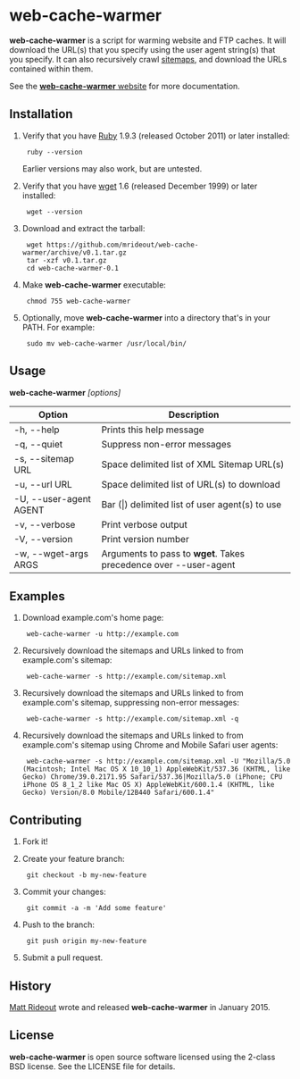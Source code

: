 # web-cache-warmer
 
**web-cache-warmer** is a script for warming website and FTP caches. It will download the URL(s) that you specify using the user agent string(s) that you specify. It can also recursively crawl [sitemaps](http://www.sitemaps.org/), and download the URLs contained within them.

See the [**web-cache-warmer** website](http://webcachewarmer.com/) for more documentation.

## Installation

1. Verify that you have [Ruby](https://www.ruby-lang.org/) 1.9.3 (released October 2011) or later installed:

        ruby --version

    Earlier versions may also work, but are untested.

2. Verify that you have [wget](https://www.gnu.org/software/wget/) 1.6 (released December 1999) or later installed:

        wget --version

3. Download and extract the tarball:

        wget https://github.com/mrideout/web-cache-warmer/archive/v0.1.tar.gz
        tar -xzf v0.1.tar.gz
        cd web-cache-warmer-0.1

4. Make **web-cache-warmer** executable:

        chmod 755 web-cache-warmer

5. Optionally, move **web-cache-warmer** into a directory that's in your PATH. For example:

        sudo mv web-cache-warmer /usr/local/bin/
 
## Usage

**web-cache-warmer** *[options]*

| Option                 | Description     
-------------------------|------------------------------------
| -h, --help             | Prints this help message
| -q, --quiet            | Suppress non-error messages
| -s, --sitemap URL      | Space delimited list of XML Sitemap URL(s)
| -u, --url URL          | Space delimited list of URL(s) to download
| -U, --user-agent AGENT | Bar (&#124;) delimited list of user agent(s) to use
| -v, --verbose          | Print verbose output
| -V, --version          | Print version number
| -w, --wget-args ARGS   | Arguments to pass to **wget**. Takes precedence over --user-agent

## Examples

1. Download example.com's home page:

        web-cache-warmer -u http://example.com

2. Recursively download the sitemaps and URLs linked to from example.com's sitemap:

        web-cache-warmer -s http://example.com/sitemap.xml

2. Recursively download the sitemaps and URLs linked to from example.com's sitemap, suppressing non-error messages:

        web-cache-warmer -s http://example.com/sitemap.xml -q

4. Recursively download the sitemaps and URLs linked to from example.com's sitemap using Chrome and Mobile Safari user agents:

        web-cache-warmer -s http://example.com/sitemap.xml -U "Mozilla/5.0 (Macintosh; Intel Mac OS X 10_10_1) AppleWebKit/537.36 (KHTML, like Gecko) Chrome/39.0.2171.95 Safari/537.36|Mozilla/5.0 (iPhone; CPU iPhone OS 8_1_2 like Mac OS X) AppleWebKit/600.1.4 (KHTML, like Gecko) Version/8.0 Mobile/12B440 Safari/600.1.4"
 
## Contributing
 
1. Fork it!

2. Create your feature branch:

        git checkout -b my-new-feature

3. Commit your changes:

        git commit -a -m 'Add some feature'

4. Push to the branch:

        git push origin my-new-feature

5. Submit a pull request.
 
## History

[Matt Rideout](https://www.mattrideout.com/) wrote and released **web-cache-warmer** in January 2015. 
 
## License
 
**web-cache-warmer** is open source software licensed using the 2-class BSD license. See the LICENSE file for details.
